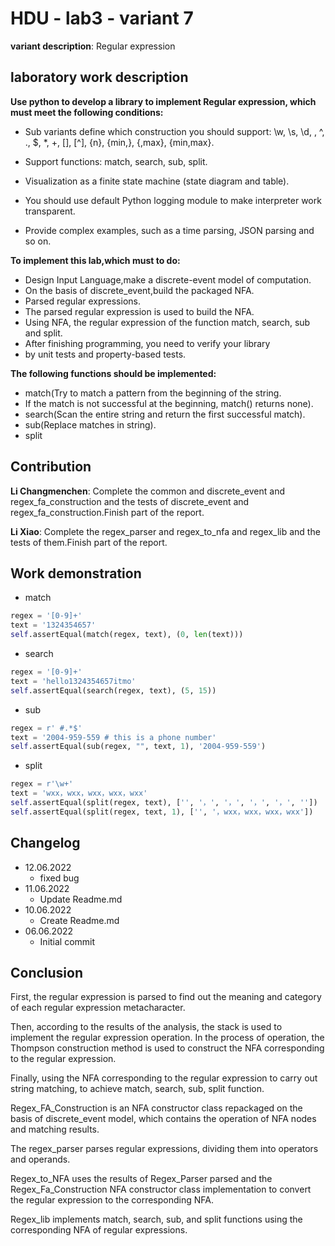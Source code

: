 # HDU - lab3 - variant 7

   **variant description**: Regular expression

## laboratory work description

**Use python to develop a library to implement Regular expression,
which must meet the following conditions:**

- Sub variants define which construction you should support:
  \w, \s, \d, \, ^, ., $, *, +, [], [^], {n}, {min,}, {,max}, {min,max}.

- Support functions: match, search, sub, split.
- Visualization as a finite state machine (state diagram and table).
- You should use default Python logging module to make interpreter work transparent.
- Provide complex examples, such as a time parsing, JSON parsing and so on.

**To implement this lab,which must to do:**

- Design Input Language,make a discrete-event model of computation.
- On the basis of discrete_event,build the packaged NFA.
- Parsed regular expressions.
- The parsed regular expression is used to build the NFA.
- Using NFA, the regular expression of the function match, search, sub and split.
- After finishing programming, you need to verify your library
- by unit tests and property-based tests.

**The following functions should be implemented:**

- match(Try to match a pattern from the beginning of the string.
- If the match is not successful at the beginning, match() returns none).
- search(Scan the entire string and return the first successful match).
- sub(Replace matches in string).
- split

## Contribution

**Li Changmenchen**: Complete the common and discrete_event and
regex_fa_construction and the tests of discrete_event and
regex_fa_construction.Finish part of the report.

**Li Xiao**: Complete the regex_parser and regex_to_nfa and regex_lib
and the tests of them.Finish part of the report.

## Work demonstration

- match

```python
regex = '[0-9]+'
text = '1324354657'
self.assertEqual(match(regex, text), (0, len(text)))
```

- search

```python
regex = '[0-9]+'
text = 'hello1324354657itmo'
self.assertEqual(search(regex, text), (5, 15))
```

- sub

```python
regex = r' #.*$'
text = '2004-959-559 # this is a phone number'
self.assertEqual(sub(regex, "", text, 1), '2004-959-559')
```

- split

```python
regex = r'\w+'
text = 'wxx，wxx，wxx，wxx，wxx'
self.assertEqual(split(regex, text), ['', '，', '，', '，', '，', ''])
self.assertEqual(split(regex, text, 1), ['', '，wxx，wxx，wxx，wxx'])
```

## Changelog

- 12.06.2022
  - fixed bug
- 11.06.2022
  - Update Readme.md 
- 10.06.2022
  - Create Readme.md
- 06.06.2022
  - Initial commit


## Conclusion

  First, the regular expression is parsed to find out the meaning
  and category of each regular expression metacharacter.

  Then, according to the results of the analysis,
  the stack is used to implement the regular expression operation.
  In the process of operation, the Thompson construction method is used to
  construct the NFA corresponding to the regular expression.

  Finally, using the NFA corresponding to the regular expression
  to carry out string matching, to achieve match, search, sub, split function.

  Regex_FA_Construction is an NFA constructor class repackaged on the basis of
  discrete_event model, which contains the operation of NFA nodes and matching results.

  The regex_parser parses regular expressions, dividing them into operators and operands.

  Regex_to_NFA uses the results of Regex_Parser parsed and
  the Regex_Fa_Construction NFA constructor class implementation
  to convert the regular expression to the corresponding NFA.

  Regex_lib implements match, search, sub, and split functions
  using the corresponding NFA of regular expressions.
